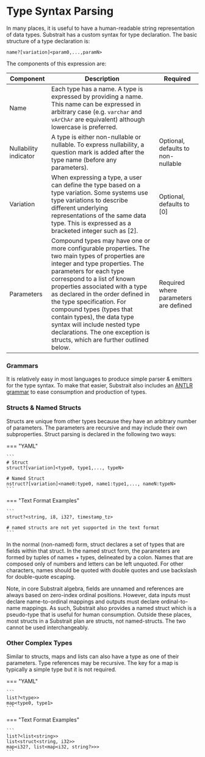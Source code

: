 # Type Syntax Parsing

In many places, it is useful to have a human-readable string representation of data types. Substrait has a custom syntax for type declaration. The basic structure of a type declaration is:

```
name?[variation]<param0,...,paramN>
```

The components of this expression are:

| Component              | Description                                                  | Required                              |
| ---------------------- | ------------------------------------------------------------ | ------------------------------------- |
| Name                   | Each type has a name. A type is expressed by providing a name. This name can be expressed in arbitrary case (e.g. `varchar` and `vArChAr` are equivalent) although lowercase is preferred. |                                       |
| Nullability indicator  | A type is either non-nullable or nullable. To express nullability, a question mark is added after the type name (before any parameters). | Optional, defaults to non-nullable    |
| Variation              | When expressing a type, a user can define the type based on a type variation. Some systems use type variations to describe different underlying representations of the same data type. This is expressed as a bracketed integer such as [2]. | Optional, defaults to [0]             |
| Parameters             | Compound types may have one or more configurable properties. The two main types of properties are integer and type properties. The parameters for each type correspond to a list of known properties associated with a type as declared in the order defined in the type specification. For compound types (types that contain types), the data type syntax will include nested type declarations. The one exception is structs, which are further outlined below. | Required where parameters are defined |

### Grammars

It is relatively easy in most languages to produce simple parser & emitters for the type syntax. To make that easier, Substrait also includes an [ANTLR grammar](https://github.com/substrait-io/substrait-cpp/blob/main/src/substrait/textplan/parser/grammar/SubstraitPlanParser.g4#L108) to ease consumption and production of types.

### Structs & Named Structs

Structs are unique from other types because they have an arbitrary number of parameters. The parameters are recursive and may include their own subproperties. Struct parsing is declared in the following two ways:

=== "YAML"

    ```
    # Struct
    struct?[variation]<type0, type1,..., typeN>

    # Named Struct
    nstruct?[variation]<name0:type0, name1:type1,..., nameN:typeN>
    ```

=== "Text Format Examples"

    ```
    struct?<string, i8, i32?, timestamp_tz>

    # named structs are not yet supported in the text format
    ```

In the normal (non-named) form, struct declares a set of types that are fields within that struct. In the named struct form, the parameters are formed by tuples of names + types, delineated by a colon. Names that are composed only of numbers and letters can be left unquoted. For other characters, names should be quoted with double quotes and use backslash for double-quote escaping.

Note, in core Substrait algebra, fields are unnamed and references are always based on zero-index ordinal positions. However, data inputs must declare name-to-ordinal mappings and outputs must declare ordinal-to-name mappings. As such, Substrait also provides a named struct which is a pseudo-type that is useful for human consumption. Outside these places, most structs in a Substrait plan are structs, not named-structs. The two cannot be used interchangeably.

### Other Complex Types

Similar to structs, maps and lists can also have a type as one of their parameters. Type references may be recursive. The key for a map is typically a simple type but it is not required.


=== "YAML"

    ```
    list?<type>>
    map<type0, type1>
    ```

=== "Text Format Examples"

    ```
    list?<list<string>>
    list<struct<string, i32>>
    map<i32?, list<map<i32, string?>>>
    ```
